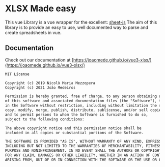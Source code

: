 # XLSX Made easy

This vue Library is a vue wrapper for the excellent: [sheet-js](https://github.com/SheetJS/js-xlsx) The aim of this library is to provide an easy to use, well documented way to parse and create spreadsheets in vue.

## Documentation

Check out our documentation at [https://joaomede.github.io/vue3-xlsx/](https://joaomede.github.io/vue3-xlsx/)


```markdown
MIT License

Copyright (c) 2019 Nicolò Maria Mezzopera
Copyright (c) 2021 João Medeiros

Permission is hereby granted, free of charge, to any person obtaining a copy 
of this software and associated documentation files (the "Software"), to deal
in the Software without restriction, including without limitation the rights to use, 
copy, modify, merge, publish, distribute, sublicense, and/or sell copies of the Software, 
and to permit persons to whom the Software is furnished to do so, 
subject to the following conditions:

The above copyright notice and this permission notice shall be 
included in all copies or substantial portions of the Software.

THE SOFTWARE IS PROVIDED "AS IS", WITHOUT WARRANTY OF ANY KIND, EXPRESS OR IMPLIED, 
INCLUDING BUT NOT LIMITED TO THE WARRANTIES OF MERCHANTABILITY, FITNESS FOR A PARTICULAR 
PURPOSE AND NONINFRINGEMENT. IN NO EVENT SHALL THE AUTHORS OR COPYRIGHT HOLDERS BE LIABLE 
FOR ANY CLAIM, DAMAGES OR OTHER LIABILITY, WHETHER IN AN ACTION OF CONTRACT, TORT OR OTHERWISE, 
ARISING FROM, OUT OF OR IN CONNECTION WITH THE SOFTWARE OR THE USE OR OTHER DEALINGS IN THE SOFTWARE.

```